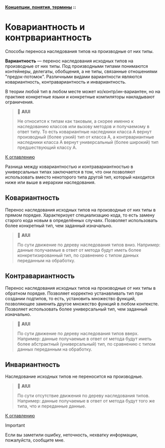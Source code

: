 **[Концепции, понятия, термины](../README.md#concepts) ::**
# Ковариантность и контрвариантность

Способы переноса наследования типов на производные от них типы.

**Вариантность** — перенос наследования исходных типов на производные от них типы. Под производными типами понимаются контейнеры, делегаты, обобщения, а не типы, связанные отношениями "предок-потомок". Различными видами вариантности являются ковариантность, контравариантность и инвариантность.

В теории любой тип в любом месте может ко/контр/ин-вариантен, но на практике конкретные языки и конкретные компиляторы накладывают ограничения.

> :thinking: **AIUI**
>
> Не относится к типам как таковым, а скорее именно к наследованию классов или вызову методов и получаемому в ответ типу. То есть ковариантные наследники класса А вернут производный (более узкий) тип от класса А, а контрвариантные наследники класса А вернут универсальный (более широкий) тип предшествующий классу А.

[К оглавлению](../README.md#concepts)

Разница между ковариантностью и контравариантностью в универсальных типах заключается в том, что они позволяют использовать вместо некоторого типа другой тип, который находится ниже или выше в иерархии наследования.

## Ковариантность <a name="covariance"></a>
Перенос наследования исходных типов на производные от них типы в прямом порядке. Характеризует специализацию кода, то есть замену старого кода новым в определённых случаях.
Позволяет использовать более конкретный тип, чем заданный изначально.

> :thinking: **AIUI**
>
> По сути движение по дереву наследования типов вниз. Например: данные получаемые в ответ от метода будут иметь более конкретизированный тип, по сравнению с типом данных переданным на обработку. 

## Контравариантность <a name="contravariance"></a>
Перенос наследования исходных типов на производные от них типы в обратном порядке. Позволяет корректно устанавливать тип при создании подтипов, то есть, установить множество функций, позволяющее заменить другое множество функций в любом контексте. Позволяет использовать более универсальный тип, чем заданный изначально.

> :thinking: **AIUI**
>
> По сути движение по дереву наследования типов вверх. Например: данные получаемые в ответ от метода будут иметь более абстрактный (универсальный) тип, по сравнению с типом данных переданным на обработку.

## Инвариантность <a name="invariance"></a>
Наследование исходных типов не переносится на производные.

> :thinking: **AIUI**
>
> По сути отсутствие движения по дереву наследования типов. Например: данные получаемые в ответ от метода будут того же типа, что и переданные данные.

[К оглавлению](../README.md#concepts)

> [!IMPORTANT]
> Если вы заметили ошибку, неточность, нехватку информации, пожалуйста, сообщите мне.
